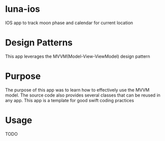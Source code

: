# luna-ios
IOS app to track moon phase and calendar for current location

# Design Patterns
This app leverages the MVVM(Model-View-ViewModel) design pattern

# Purpose
The purpose of this app was to learn how to effectively use the MVVM model. The source code also provides several classes that can be reused in any app. This app is a template for good swift coding practices

# Usage
TODO
